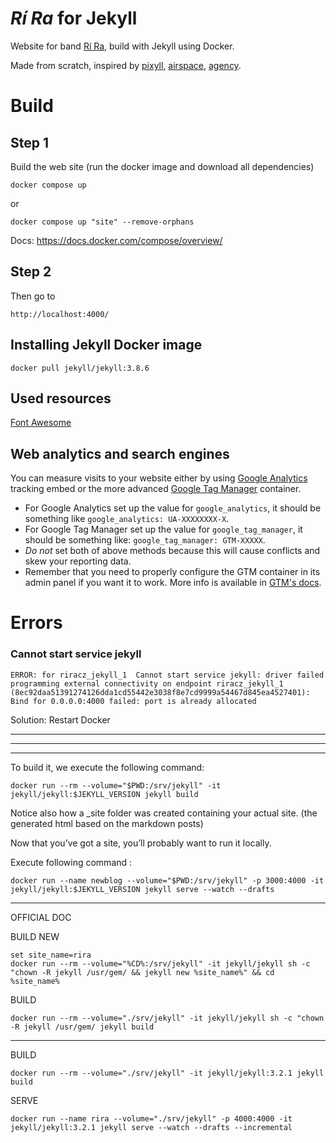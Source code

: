 # _Rí Ra_ for Jekyll

Website for band [Rí Ra](http://rira.cz/), build with Jekyll using Docker.

Made from scratch, inspired by [pixyll](https://github.com/johnotander/pixyll), [airspace](https://github.com/luminousrubyist/airspace-jekyll), [agency](https://github.com/y7kim/agency-jekyll-theme).


# Build

## Step 1

Build the web site (run the docker image and download all dependencies)

```
docker compose up
```

or

```
docker compose up "site" --remove-orphans
```

Docs: https://docs.docker.com/compose/overview/

## Step 2

Then go to

```
http://localhost:4000/
```

## Installing Jekyll Docker image
```
docker pull jekyll/jekyll:3.8.6
```


## Used resources

[Font Awesome](https://fontawesome.com/v4/icons/)

## Web analytics and search engines

You can measure visits to your website either by using [Google Analytics](https://www.google.com/analytics/) tracking embed or the more advanced [Google Tag Manager](https://www.google.com/analytics/tag-manager/) container.
* For Google Analytics set up the value for `google_analytics`, it should be something like `google_analytics: UA-XXXXXXXX-X`.
* For Google Tag Manager set up the value for `google_tag_manager`, it should be something like: `google_tag_manager: GTM-XXXXX`.
* _Do not_ set both of above methods because this will cause conflicts and skew your reporting data.
* Remember that you need to properly configure the GTM container in its admin panel if you want it to work. More info is available in [GTM's docs](https://www.google.com/analytics/tag-manager/resources/).


# Errors

### Cannot start service jekyll

```
ERROR: for riracz_jekyll_1  Cannot start service jekyll: driver failed programming external connectivity on endpoint riracz_jekyll_1 (8ec92daa51391274126dda1cd55442e3038f8e7cd9999a54467d845ea4527401): Bind for 0.0.0.0:4000 failed: port is already allocated
```

Solution:
Restart Docker



---
---
---


To build it, we execute the following command:

```
docker run --rm --volume="$PWD:/srv/jekyll" -it jekyll/jekyll:$JEKYLL_VERSION jekyll build
```

Notice also how a _site folder was created containing your actual site. (the generated html based on the markdown posts)

Now that you’ve got a site, you’ll probably want to run it locally.

Execute following command :
```
docker run --name newblog --volume="$PWD:/srv/jekyll" -p 3000:4000 -it jekyll/jekyll:$JEKYLL_VERSION jekyll serve --watch --drafts
```

---

OFFICIAL DOC

BUILD NEW
```
set site_name=rira
docker run --rm --volume="%CD%:/srv/jekyll" -it jekyll/jekyll sh -c "chown -R jekyll /usr/gem/ && jekyll new %site_name%" && cd %site_name%
```

BUILD
```
docker run --rm --volume="./srv/jekyll" -it jekyll/jekyll sh -c "chown -R jekyll /usr/gem/ jekyll build
```

---

BUILD
```
docker run --rm --volume="./srv/jekyll" -it jekyll/jekyll:3.2.1 jekyll build
```

SERVE
```
docker run --name rira --volume="./srv/jekyll" -p 4000:4000 -it jekyll/jekyll:3.2.1 jekyll serve --watch --drafts --incremental
```
